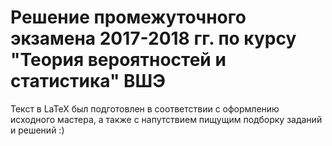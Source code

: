 # Решение промежуточного экзамена 2017-2018 гг. по курсу "Теория вероятностей и статистика" ВШЭ


Текст в LaTeX был подготовлен в соответствии с оформлению исходного мастера, а также с напутствием пищущим подборку заданий и решений :)
